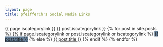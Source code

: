 ```yaml
---
layout: page
title: pfeifferCh's Social Media Links
---
```

<div class="main">
  {{ page.iscategorylink }}
  {{ post.iscategorylink }}
  {% for post in site.posts %}
    {% if page.iscategorylink  or post.iscategorylink  or iscategorylink %}
  <a href="?{{ post.title }}" class="button" target="_self" style="background-color: #637d96 !important;">{{ post.title }}</a>
    {% else %}
  <a href="{{ post.excerpt | remove: '<p>' | remove: '</p>' }}" class="button" target="_blank">{{ post.title }}</a>
    {% endif %}
  {% endfor %}
</div>
